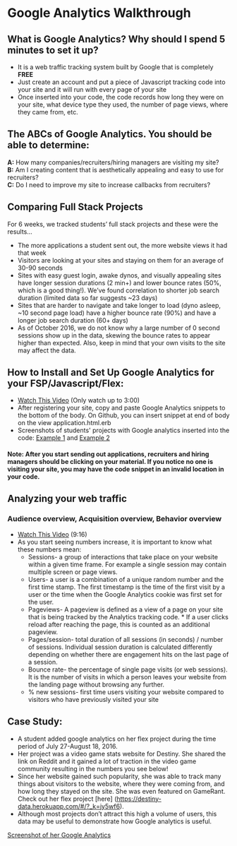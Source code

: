 # Google Analytics Walkthrough

## What is Google Analytics? Why should I spend 5 minutes to set it up?
* It is a web traffic tracking system built by Google that is completely <b>FREE</b>
* Just create an account and put a piece of Javascript tracking code into your site and it will run with every page of your site
* Once inserted into your code, the code records how long they were on your site, what device type they used, the number of page views, where they came from, etc.

## The ABCs of Google Analytics. You should be able to determine:
<b>A:</b> How many companies/recruiters/hiring managers are visiting my site?<br>
<b>B:</b> Am I creating content that is aesthetically appealing and easy to use for recruiters? <br>
<b>C:</b> Do I need to improve my site to increase callbacks from recruiters?

## Comparing Full Stack Projects
For 6 weeks, we tracked students’ full stack projects and these were the results…
* The more applications a student sent out, the more website views it had that week
* Visitors are looking at your sites and staying on them for an average of 30-90 seconds
* Sites with easy guest login, awake dynos, and visually appealing sites have longer session durations (2 min+) and lower bounce rates (50%, which is a good thing!).  We’ve found correlation to shorter job search duration (limited data so far suggests ~23 days)
* Sites that are harder to navigate and take longer to load (dyno asleep, ~10 second page load) have a higher bounce rate (90%) and have a longer job search duration (60+ days)
* As of October 2016, we do not know why a large number of 0 second sessions show up in the data, skewing the bounce rates to appear higher than expected.  Also, keep in mind that your own visits to the site may affect the data.    

## How to Install and Set Up Google Analytics for your FSP/Javascript/Flex:
* [Watch This Video](https://www.youtube.com/watch?v=Va-b-K5oqYs) (Only watch up to 3:00)  
* After registering your site, copy and paste Google Analytics snippets to the bottom of the body. On Github, you can insert snippet at end of body on the view application.html.erb
* Screenshots of students' projects with Google analytics inserted into the code: [Example 1](http://imgur.com/a/QuERY) and [Example 2](http://imgur.com/a/PXwI4)

#### Note: After you start sending out applications, recruiters and hiring managers should be clicking on your material. If you notice no one is visiting your site, you may have the code snippet in an invalid location in your code.

## Analyzing your web traffic
### Audience overview, Acquisition overview, Behavior overview
* [Watch This Video](https://www.youtube.com/watch?v=xZbd_yEN5nE) (9:16)  
* As you start seeing numbers increase, it is important to know what these numbers mean:
    * Sessions- a group of interactions that take place on your website within a given time frame. For example a single session may contain multiple screen or page views.
    * Users- a user is a combination of a unique random number and the first time stamp. The first timestamp is the time of the first visit by a user or the time when the Google Analytics cookie was first set for the user.
    * Pageviews- A pageview is defined as a view of a page on your site that is being tracked by the Analytics tracking code.          * If a user clicks reload after reaching the page, this is counted as an additional pageview.
    * Pages/session- total duration of all sessions (in seconds) / number of sessions. Individual session duration is calculated differently depending on whether there are engagement hits on the last page of a session.
    * Bounce rate- the percentage of single page visits (or web sessions). It is the number of visits in which a person leaves your website from the landing page without browsing any further.
    * % new sessions- first time users visiting your website compared to visitors who have previously visited your site

## Case Study:
* A student added google analytics on her flex project during the time period of July 27-August 18, 2016.
* Her project was a video game stats website for Destiny. She shared the link on Reddit and it gained a lot of traction in the video game community resulting in the numbers you see below!
* Since her website gained such popularity, she was able to track many things about visitors to the website, where they were coming from, and how long they stayed on the site. She was even featured on GameRant. Check out her flex project [here] (https://destiny-data.herokuapp.com/#/?_k=jy5wf6).  
* Although most projects don’t attract this high a volume of users, this data may be useful to demonstrate how Google analytics is useful.

[Screenshot of her Google Analytics](http://imgur.com/a/KWL3h)
